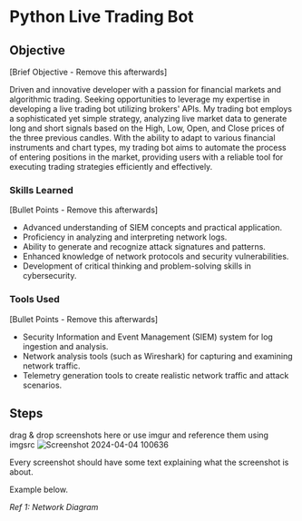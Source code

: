 # Python Live Trading Bot

## Objective
[Brief Objective - Remove this afterwards]

Driven and innovative developer with a passion for financial markets and algorithmic trading. Seeking opportunities to leverage my expertise in developing a live trading bot utilizing brokers' APIs. My trading bot employs a sophisticated yet simple strategy, analyzing live market data to generate long and short signals based on the High, Low, Open, and Close prices of the three previous candles. With the ability to adapt to various financial instruments and chart types, my trading bot aims to automate the process of entering positions in the market, providing users with a reliable tool for executing trading strategies efficiently and effectively.

### Skills Learned
[Bullet Points - Remove this afterwards]

- Advanced understanding of SIEM concepts and practical application.
- Proficiency in analyzing and interpreting network logs.
- Ability to generate and recognize attack signatures and patterns.
- Enhanced knowledge of network protocols and security vulnerabilities.
- Development of critical thinking and problem-solving skills in cybersecurity.

### Tools Used
[Bullet Points - Remove this afterwards]

- Security Information and Event Management (SIEM) system for log ingestion and analysis.
- Network analysis tools (such as Wireshark) for capturing and examining network traffic.
- Telemetry generation tools to create realistic network traffic and attack scenarios.

## Steps
drag & drop screenshots here or use imgur and reference them using imgsrc
![Screenshot 2024-04-04 100636](https://github.com/sarch25/Python-Trading-Bot/assets/130470960/46482be7-003e-4c70-be09-867a43acc6a5)


Every screenshot should have some text explaining what the screenshot is about.

Example below.

*Ref 1: Network Diagram*
